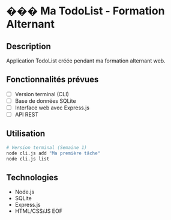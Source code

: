 # ��� Ma TodoList - Formation Alternant

## Description
Application TodoList créée pendant ma formation alternant web.

## Fonctionnalités prévues
- [ ] Version terminal (CLI)
- [ ] Base de données SQLite
- [ ] Interface web avec Express.js
- [ ] API REST

## Utilisation
```bash
# Version terminal (Semaine 1)
node cli.js add "Ma première tâche"
node cli.js list
```

## Technologies
- Node.js
- SQLite
- Express.js
- HTML/CSS/JS
EOF
